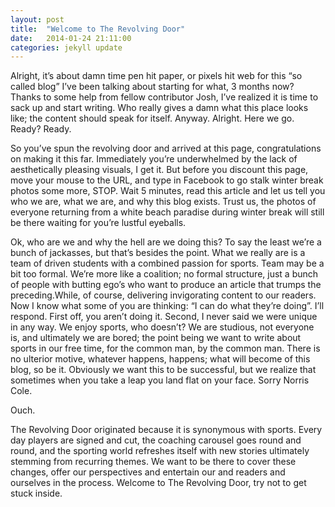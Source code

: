 ```yaml
---
layout: post
title:  "Welcome to The Revolving Door"
date:   2014-01-24 21:11:00
categories: jekyll update
---
```


Alright, it’s about damn time pen hit paper, or pixels hit web for this “so called blog” I’ve been talking about starting for what, 3 months now? Thanks to some help from fellow contributor Josh, I’ve realized it is time to sack up and start writing. Who really gives a damn what this place looks like; the content should speak for itself. Anyway. Alright. Here we go. Ready? Ready.

So you’ve spun the revolving door and arrived at this page, congratulations on making it this far. Immediately you’re underwhelmed by the lack of aesthetically pleasing visuals, I get it. But before you discount this page, move your mouse to the URL, and type in Facebook to go stalk winter break photos some more, STOP. Wait 5 minutes, read this article and let us tell you who we are, what we are, and why this blog exists. Trust us, the photos of everyone returning from a white beach paradise during winter break will still be there waiting for you’re lustful eyeballs.

Ok, who are we and why the hell are we doing this? To say the least we’re a bunch of jackasses, but that’s besides the point. What we really are is a team of driven students with a combined passion for sports. Team may be a bit too formal. We’re more like a coalition; no formal structure, just a bunch of people with butting ego’s who want to produce an article that trumps the preceding.While, of course, delivering invigorating content to our readers. Now I know what some of you are thinking: “I can do what they’re doing”. I’ll respond. First off, you aren’t doing it. Second, I never said we were unique in any way. We enjoy sports, who doesn’t? We are studious, not everyone is, and ultimately we are bored; the point being we want to write about sports in our free time, for the common man, by the common man. There is no ulterior motive, whatever happens, happens; what will become of this blog, so be it. Obviously we want this to be successful, but we realize that sometimes when you take a leap you land flat on your face. Sorry Norris Cole.

Ouch.

The Revolving Door originated because  it is synonymous with sports. Every day players are signed and cut, the coaching carousel goes round and round, and the sporting world refreshes itself with new stories ultimately stemming from recurring themes.  We want to be there to cover these changes, offer our perspectives and entertain our and readers and ourselves in the process. Welcome to The Revolving Door, try not to get stuck inside.

